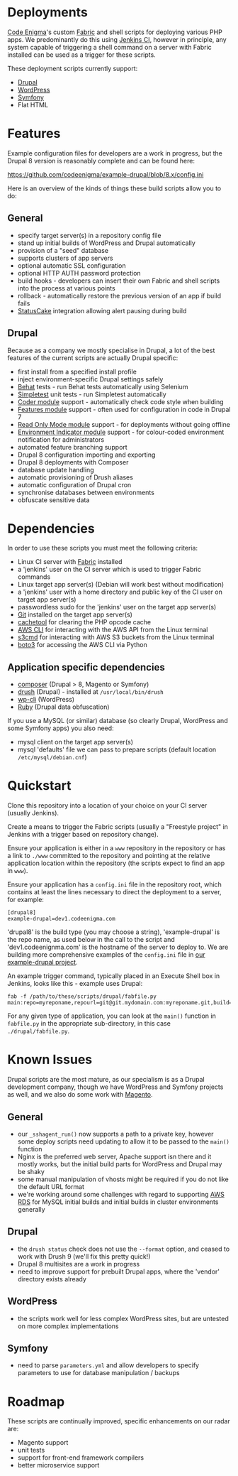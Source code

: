 # Deployments

[Code Enigma](https://www.codeenigma.com)'s custom [Fabric](http://www.fabfile.org/) and shell scripts for deploying various PHP apps. We predominantly do this using [Jenkins CI](https://jenkins.io), however in principle, any system capable of triggering a shell command on a server with Fabric installed can be used as a trigger for these scripts.

These deployment scripts currently support:

* [Drupal](https://www.drupal.org)
* [WordPress](https://wordpress.com/)
* [Symfony](https://symfony.com/)
* Flat HTML

# Features

Example configuration files for developers are a work in progress, but the Drupal 8 version is reasonably complete and can be found here:

https://github.com/codeenigma/example-drupal/blob/8.x/config.ini

Here is an overview of the kinds of things these build scripts allow you to do:

## General

* specify target server(s) in a repository config file
* stand up initial builds of WordPress and Drupal automatically
* provision of a "seed" database
* supports clusters of app servers
* optional automatic SSL configuration
* optional HTTP AUTH password protection
* build hooks - developers can insert their own Fabric and shell scripts into the process at various points
* rollback - automatically restore the previous version of an app if build fails
* [StatusCake](https://www.statuscake.com) integration allowing alert pausing during build

## Drupal

Because as a company we mostly specialise in Drupal, a lot of the best features of the current scripts are actually Drupal specific:

* first install from a specified install profile
* inject environment-specific Drupal settings safely
* [Behat](http://behat.org) tests - run Behat tests automatically using Selenium
* [Simpletest](http://www.simpletest.org) unit tests - run Simpletest automatically
* [Coder module](https://www.drupal.org/project/coder) support - automatically check code style when building
* [Features module](https://www.drupal.org/project/features) support - often used for configuration in code in Drupal 7
* [Read Only Mode module](https://www.drupal.org/project/readonlymode) support - for deployments without going offline
* [Environment Indicator module](https://www.drupal.org/project/environment_indicator) support - for colour-coded environment notification for administrators
* automated feature branching support
* Drupal 8 configuration importing and exporting
* Drupal 8 deployments with Composer
* database update handling
* automatic provisioning of Drush aliases
* automatic configuration of Drupal cron
* synchronise databases between environments
* obfuscate sensitive data

# Dependencies

In order to use these scripts you must meet the following criteria:

* Linux CI server with [Fabric](http://www.fabfile.org) installed
* a 'jenkins' user on the CI server which is used to trigger Fabric commands
* Linux target app server(s) (Debian will work best without modification)
* a 'jenkins' user with a home directory and public key of the CI user on target app server(s)
* passwordless sudo for the 'jenkins' user on the target app server(s)
* [Git](https://git-scm.com) installed on the target app server(s)
* [cachetool](https://github.com/gordalina/cachetool) for clearing the PHP opcode cache
* [AWS CLI](https://aws.amazon.com/cli/) for interacting with the AWS API from the Linux terminal
* [s3cmd](http://s3tools.org) for interacting with AWS S3 buckets from the Linux terminal
* [boto3](https://github.com/boto/boto3) for accessing the AWS CLI via Python

## Application specific dependencies

* [composer](https://getcomposer.org/) (Drupal > 8, Magento or Symfony)
* [drush](http://www.drush.org) (Drupal) - installed at `/usr/local/bin/drush`
* [wp-cli](http://wp-cli.org) (WordPress)
* [Ruby](https://www.ruby-lang.org) (Drupal data obfuscation)

If you use a MySQL (or similar) database (so clearly Drupal, WordPress and some Symfony apps) you also need:

* mysql client on the target app server(s)
* mysql 'defaults' file we can pass to prepare scripts (default location `/etc/mysql/debian.cnf`)

# Quickstart

Clone this repository into a location of your choice on your CI server (usually Jenkins).

Create a means to trigger the Fabric scripts (usually a "Freestyle project" in Jenkins with a trigger based on repository change).

Ensure your application is either in a `www` repository in the repository or has a link to `./www` committed to the repository and pointing at the relative application location within the repository (the scripts expect to find an app in `www`).

Ensure your application has a `config.ini` file in the repository root, which contains at least the lines necessary to direct the deployment to a server, for example:

```
[drupal8]
example-drupal=dev1.codeenigma.com
```

'drupal8' is the build type (you may choose a string), 'example-drupal' is the repo name, as used below in the call to the script and 'dev1.codeenignma.com' is the hostname of the server to deploy to. We are building more comprehensive examples of the `config.ini` file in [our example-drupal project](https://github.com/codeenigma/example-drupal/blob/8.x/config.ini).

An example trigger command, typically placed in an Execute Shell box in Jenkins, looks like this - example uses Drupal:

```
fab -f /path/to/these/scripts/drupal/fabfile.py
main:repo=myreponame,repourl=git@git.mydomain.com:myreponame.git,build=build_${BUILD_NUMBER},branch=master,buildtype=master,keepbuilds=5
```

For any given type of application, you can look at the `main()` function in `fabfile.py` in the appropriate sub-directory, in this case `./drupal/fabfile.py`.

# Known Issues

Drupal scripts are the most mature, as our specialism is as a Drupal development company, though we have WordPress and Symfony projects as well, and we also do some work with [Magento](https://magento.com).

## General

* our `_sshagent_run()` now supports a path to a private key, however some deploy scripts need updating to allow it to be passed to the `main()` function
* Nginx is the preferred web server, Apache support isn there and it mostly works, but the initial build parts for WordPress and Drupal may be shaky
* some manual manipulation of vhosts might be required if you do not like the default URL format
* we're working around some challenges with regard to supporting [AWS RDS](https://aws.amazon.com/rds/) for MySQL initial builds and initial builds in cluster environments generally

## Drupal

* the `drush status` check does not use the `--format` option, and ceased to work with Drush 9 (we'll fix this pretty quick!)
* Drupal 8 multisites are a work in progress
* need to improve support for prebuilt Drupal apps, where the 'vendor' directory exists already

## WordPress

* the scripts work well for less complex WordPress sites, but are untested on more complex implementations

## Symfony

* need to parse `parameters.yml` and allow developers to specify parameters to use for database manipulation / backups

# Roadmap

These scripts are continually improved, specific enhancements on our radar are:

* Magento support
* unit tests
* support for front-end framework compilers
* better microservice support
